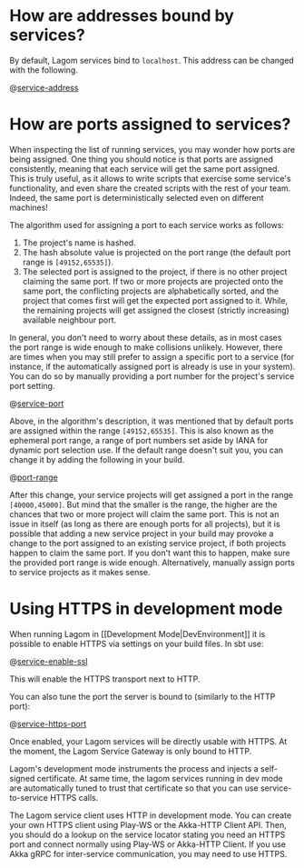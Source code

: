 # How are addresses bound by services?

By default, Lagom services bind to `localhost`. This address can be changed with the following.

@[service-address](code/configuring-devmode-services.sbt)

# How are ports assigned to services?

When inspecting the list of running services, you may wonder how ports are being assigned. One thing you should notice is that ports are assigned consistently, meaning that each service will get the same port assigned. This is truly useful, as it allows to write scripts that exercise some service's functionality, and even share the created scripts with the rest of your team. Indeed, the same port is deterministically selected even on different machines!

The algorithm used for assigning a port to each service works as follows:

1) The project's name is hashed.
2) The hash absolute value is projected on the port range (the default port range is `[49152,65535]`).
3) The selected port is assigned to the project, if there is no other project claiming the same port. If two or more projects are projected onto the same port, the conflicting projects are alphabetically sorted, and the project that comes first will get the expected port assigned to it. While, the remaining projects will get assigned the closest (strictly increasing) available neighbour port.

In general, you don't need to worry about these details, as in most cases the port range is wide enough to make collisions unlikely. However, there are times when you may still prefer to assign a specific port to a service (for instance, if the automatically assigned port is already is use in your system). You can do so by manually providing a port number for the project's service port setting.

@[service-port](code/configuring-devmode-services.sbt)

Above, in the algorithm's description, it was mentioned that by default ports are assigned within the range `[49152,65535]`. This is also known as the ephemeral port range, a range of port numbers set aside by IANA for dynamic port selection use. If the default range doesn't suit you, you can change it by adding the following in your build.

@[port-range](code/configuring-devmode-services.sbt)

After this change, your service projects will get assigned a port in the range `[40000,45000]`. But mind that the smaller is the range, the higher are the chances that two or more project will claim the same port. This is not an issue in itself (as long as there are enough ports for all projects), but it is possible that adding a new service project in your build may provoke a change to the port assigned to an existing service project, if both projects happen to claim the same port. If you don't want this to happen, make sure the provided port range is wide enough. Alternatively, manually assign ports to service projects as it makes sense.

# Using HTTPS in development mode

When running Lagom in [[Development Mode|DevEnvironment]] it is possible to enable HTTPS via settings on your build files. In sbt use:

@[service-enable-ssl](code/build-service.sbt)

This will enable the HTTPS transport next to HTTP. 

You can also tune the port the server is bound to (similarly to the HTTP port):

@[service-https-port](code/build-service.sbt)

Once enabled, your Lagom services will be directly usable with HTTPS. At the moment, the Lagom Service Gateway is only bound to HTTP.

Lagom's development mode instruments the process and injects a self-signed certificate. At same time, the lagom services running in dev mode are automatically tuned to trust that certificate so that you can use service-to-service HTTPS calls. 

The Lagom service client uses HTTP in development mode. You can create your own HTTPS client using Play-WS or the Akka-HTTP Client API. Then, you should do a lookup on the service locator stating you need an HTTPS port and connect normally using Play-WS or Akka-HTTP Client. If you use Akka gRPC for inter-service communication, you may need to use HTTPS.
